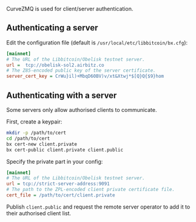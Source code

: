 CurveZMQ is used for client/server authentication.

## Authenticating a server

Edit the configuration file (default is `/usr/local/etc/libbitcoin/bx.cfg`):

``` ini
[mainnet]
# The URL of the Libbitcoin/Obelisk testnet server.
url =  tcp://obelisk-sol2.airbitz.co
# The Z85-encoded public key of the server certificate.
server_cert_key = CrWu}il)+MbqD60BV)v/xt&Xtwj*$[Q}Q{$9}hom
```

## Authenticating with a server

Some servers only allow authorised clients to communicate.

First, create a keypair:

``` sh
mkdir -p /path/to/cert
cd /path/to/cert
bx cert-new client.private
bx cert-public client.private client.public
```

Specify the private part in your config:

``` ini
[mainnet]
# The URL of the Libbitcoin/Obelisk testnet server.
url = tcp://strict-server-address:9091
# The path to the ZPL-encoded client private certificate file.
cert_file = /path/to/cert/client.private
```

Publish `client.public` and request the remote server operator to add it to their authorised client list.